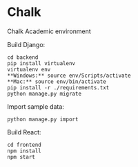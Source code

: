 # Chalk

Chalk Academic environment

Build Django:

```
cd backend
pip install virtualenv
virtualenv env
**Windows:** source env/Scripts/activate
**Mac:** source env/bin/activate
pip install -r ./requirements.txt
python manage.py migrate
```

Import sample data:

```
python manage.py import
```

Build React:

```
cd frontend
npm install
npm start
```
